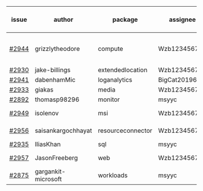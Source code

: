 | issue | author | package | assignee | bot advice | created date of issue | target release date | date from target |
| ------ | ------ | ------ | ------ | ------ | ------ | ------ | :-----: |
| [#2944](https://github.com/Azure/sdk-release-request/issues/2944) | grizzlytheodore | compute | Wzb123456789 | new comment.  <br> release date < 2 ! <br> | 06-23 | 06-30 | 0 |
| [#2930](https://github.com/Azure/sdk-release-request/issues/2930) | jake-billings | extendedlocation | Wzb123456789 |   | 06-20 | 07-08 |   |
| [#2941](https://github.com/Azure/sdk-release-request/issues/2941) | dabenhamMic | loganalytics | BigCat20196 |   | 06-23 | 07-07 |   |
| [#2933](https://github.com/Azure/sdk-release-request/issues/2933) | giakas | media | Wzb123456789 |   | 06-21 | 06-23 |   |
| [#2892](https://github.com/Azure/sdk-release-request/issues/2892) | thomasp98296 | monitor | msyyc |   | 06-06 | 06-20 |   |
| [#2949](https://github.com/Azure/sdk-release-request/issues/2949) | isolenov | msi | Wzb123456789 | new comment.  <br> | 06-24 | 07-12 |   |
| [#2956](https://github.com/Azure/sdk-release-request/issues/2956) | saisankargochhayat | resourceconnector | Wzb123456789 | new issue ! <br> | 06-27 | 07-07 |   |
| [#2935](https://github.com/Azure/sdk-release-request/issues/2935) | IliasKhan | sql | msyyc |   | 06-22 | 07-05 |   |
| [#2957](https://github.com/Azure/sdk-release-request/issues/2957) | JasonFreeberg | web | Wzb123456789 | new issue ! <br> | 06-28 | 07-04 |   |
| [#2875](https://github.com/Azure/sdk-release-request/issues/2875) | gargankit-microsoft | workloads | msyyc |   release date < 2 ! <br> | 06-03 | 06-30 | 0 |
